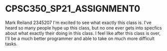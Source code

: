 # CPSC350_SP21_ASSIGNMENT0

Mark Reiland
2345207
I'm excited to see what exactly this class is. I've heard so many people hype up this class, but no one ever gets into specfics about what exactly their doing in this class. I feel like after this class is over, I'll be a much better programmer and able to take on much more difficult tasks.
